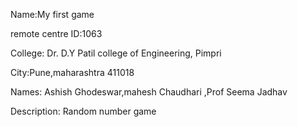 Name:My first game

remote centre ID:1063

College: Dr. D.Y Patil college of Engineering, Pimpri

City:Pune,maharashtra 411018

Names: Ashish Ghodeswar,mahesh Chaudhari ,Prof Seema Jadhav

Description: Random number game
